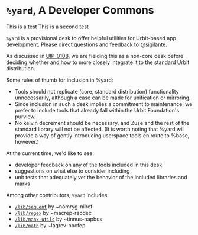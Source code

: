 #   `%yard`, A Developer Commons
This is a test
This is a second test

`%yard` is a provisional desk to offer helpful utilities for Urbit-based app development.  Please direct questions and feedback to @sigilante.

As discussed in [UIP-0108](https://github.com/urbit/UIPs/blob/main/UIPS/UIP-0108.md), we are fielding this as a non-core desk before deciding whether and how to more closely integrate it to the standard Urbit distribution.

Some rules of thumb for inclusion in %yard:

- Tools should not replicate (core, standard distribution) functionality unnecessarily, although a case can be made for unification or mirroring.
- Since inclusion in such a desk implies a commitment to maintenance, we prefer to include tools that already fall within the Urbit Foundation's purview.
- No kelvin decrement should be necessary, and Zuse and the rest of the standard library will not be affected. (It is worth noting that %yard will provide a way of gently introducing userspace tools en route to %base, however.)

At the current time, we'd like to see:

- developer feedback on any of the tools included in this desk
- suggestions on what else to consider including
- unit tests that adequately vet the behavior of the included libraries and marks

Among other contributors, `%yard` includes:

- [`/lib/sequent`](https://github.com/jackfoxy/sequent) by ~nomryg-nilref
- [`/lib/regex`](https://github.com/lynko/re.hoon) by ~macrep-racdec
- [`/lib/manx-utils`](https://github.com/tinnus-napbus/manx-utils/) by ~tinnus-napbus
- [`/lib/math`](https://github.com/sigilante/libmath) by ~lagrev-nocfep

